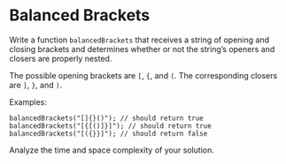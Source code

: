 # Balanced Brackets

Write a function `balancedBrackets` that receives a string of opening and closing brackets and determines whether or not the string’s openers and closers are properly nested.

The possible opening brackets are `[`, `{`, and `(`. The corresponding closers are `]`, `}`, and `)`.

Examples:

    balancedBrackets("[]{}()"); // should return true
    balancedBrackets("[{[()]}]"); // should return true
    balancedBrackets("[({}}]"); // should return false

Analyze the time and space complexity of your solution.
